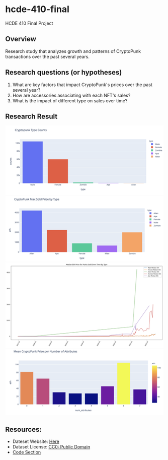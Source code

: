 # hcde-410-final
HCDE 410 Final Project

## Overview
Research study that analyzes growth and patterns of CryptoPunk transactions over the past several years.

## Research questions (or hypotheses)
1. What are key factors that impact CryptoPunk's prices over the past several year?
2. How are accessories associating with each NFT's sales?
3. What is the impact of different type on sales over time?

## Research Result
![type_counts](type_counts.png)
![max_sold_price_per_type](max_sold_price_per_type.png)
![mean_sales_per_type](mean_sales_per_type.png)
![type_counts](mean_price_per_num_of_attributes.png)

## Resources:
- Dateset Website: [Here](https://www.kaggle.com/datasets/tunguz/cryptopunks)
- Dataset License: [CC0: Public Domain](https://creativecommons.org/publicdomain/zero/1.0/)
- [Code Section](https://www.kaggle.com/datasets/tunguz/cryptopunks/code)